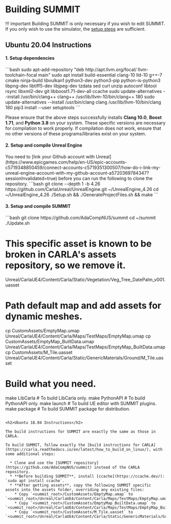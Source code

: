 <h1>Building SUMMIT</h1>

!!! important
    Building SUMMIT is only necessary if you wish to edit SUMMIT. If you only wish to use the simulator, the [setup steps](../setting_up) are sufficient.

<h2>Ubuntu 20.04 Instructions</h2>

<h4>1. Setup dependencies</h4>
```bash
sudo apt-add-repository "deb http://apt.llvm.org/focal/ llvm-toolchain-focal main"
sudo apt install build-essential clang-10 lld-10 g++-7 cmake ninja-build libvulkan1 python3-dev python3-pip python-is-python3 libpng-dev libtiff5-dev libjpeg-dev tzdata sed curl unzip autoconf libtool rsync libxml2-dev git libboost1.71-dev-all ccache
sudo update-alternatives --install /usr/bin/clang++ clang++ /usr/lib/llvm-10/bin/clang++ 180
sudo update-alternatives --install /usr/bin/clang clang /usr/lib/llvm-10/bin/clang 180
pip3 install --user setuptools
```

Please ensure that the above steps successfully installs <b>Clang 10.0</b>, <b>Boost 1.71</b>, and <b>Python 3.8</b> on your system. These specific versions are necessary for compilation to work properly. If compilation does not work, ensure that no other versions of these programs/libraries exist on your system.

<h4>2. Setup and compile Unreal Engine</h4>
You need to [link your Github account with Unreal](https://www.epicgames.com/help/en-US/epic-accounts-c5719348850459/connect-accounts-c5719351300507/how-do-i-link-my-unreal-engine-account-with-my-github-account-a5720369784347?sessionInvalidated=true) before you can run the following to clone the repository.
```bash
git clone --depth 1 -b 4.26 https://github.com/CarlaUnreal/UnrealEngine.git ~/UnrealEngine_4.26
cd ~/UnrealEngine_4.26
./Setup.sh && ./GenerateProjectFiles.sh && make
```
<h4>3. Setup and compile SUMMIT</h4>
```bash
git clone https://github.com/AdaCompNUS/summit
cd ~/summit
./Update.sh

# This specific asset is known to be broken in CARLA's assets repository, so we remove it.
Unreal/CarlaUE4/Content/Carla/Static/Vegetation/Veg_Tree_DatePalm_v001.uasset

# Path default map and add assets for dynamic meshes.
cp CustomAssets/EmptyMap.umap Unreal/CarlaUE4/Content/Carla/Maps/TestMaps/EmptyMap.umap
cp CustomAssets/EmptyMap_BuiltData.umap Unreal/CarlaUE4/Content/Carla/Maps/TestMaps/EmptyMap_BuiltData.umap
cp CustomAssets/M_Tile.uasset Unreal/CarlaUE4/Content/Carla/Static/GenericMaterials/Ground/M_Tile.uasset

# Build what you need.
make LibCarla # To build LibCarla only.
make PythonAPI # To build PythonAPI only.
make launch # To build UE editor with SUMMIT plugins.
make package # To build SUMMIT package for distribution.
```

<h2>Ubuntu 18.04 Instructions</h2>

The build instructions for SUMMIT are exactly the same as those in CARLA.

To build SUMMIT, follow exactly the [build instructions for CARLA](https://carla.readthedocs.io/en/latest/how_to_build_on_linux/), with some additional steps:

  * Clone and use the [SUMMIT repository](https://github.com/AdaCompNUS/summit) instead of the CARLA repository.
  * **Before building SUMMIT**, install [ccache](https://ccache.dev/): `sudo apt install ccache`.
  * **After getting assets**, copy the following SUMMIT specific assets into the assets folder, overriding any existing files:
    * Copy `<summit_root>/CustomAssets/EmptyMap.umap` to `<summit_root>/Unreal/CarlaUE4/Content/Carla/Maps/TestMaps/EmptyMap.umap`
    * Copy `<summit_root>/CustomAssets/EmptyMap_BuiltData.umap` to `<summit_root>/Unreal/CarlaUE4/Content/Carla/Maps/TestMaps/EmptyMap_BuiltData.umap`
    * Copy `<summit_root>/CustomAssets/M_Tile.uasset` to `<summit_root>/Unreal/CarlaUE4/Content/Carla/Static/GenericMaterials/Ground/M_Tile.uasset`


